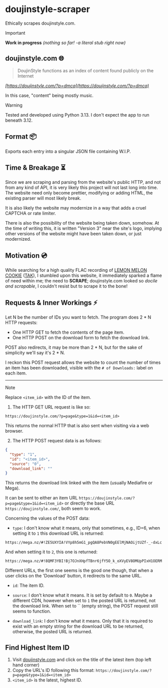 # doujinstyle-scraper
Ethically scrapes doujinstyle.com.

> [!IMPORTANT]
> **Work in progress** *(nothing so far! -a literal stub right now)*

## doujinstyle.com 🌐

> DoujinStyle functions as an index of content found publicly on the Internet

*[https://doujinstyle.com/?p=dmca](https://doujinstyle.com/?p=dmca)*

In this case, "content" being mostly music.

> [!WARNING]
> Tested and developed using Python 3.13. I don't expect the app to run beneath 3.12.

## Format 📦

Exports each entry into a singular JSON file containing W.I.P.

## Time & Breakage ⏳

Since we are scraping and parsing from the website's public HTTP, and not from any kind of API, it is very likely this project will not
last long into time. The website need only become prettier, modifying or adding HTML, the existing parser will most likely break.

It is also likely the website may modernize in a way that adds a cruel CAPTCHA or rate limiter.

There is also the possibility of the website being taken down, somehow. At the time of writing this, it is written "Version 3" near the
site's logo, implying other versions of the website might have been taken down, or just modernized.

## Motivation 💿

While searching for a high quality FLAC recording of [LEMON MELON COOKIE](https://youtu.be/5l8VZEyNRH8) ([TAK](https://www.youtube.com/channel/UCktjMRvuBnE_XLVWIMa2H1w)), I stumbled upon this website, it immediately sparked a flame of need within me; the need to **SCRAPE**; doujinstyle.com
looked so *docile and scrapable*, I couldn't resist but to scrape it to the bone!

## Requests & Inner Workings ⚡

Let N be the number of IDs you want to fetch.
The program does 2 * N HTTP requests:

* One HTTP GET to fetch the contents of the page item.
* One HTTP POST on the download form to fetch the download link.

POST also redirects, it may be more than 2 * N, but for the sake of simplicity we'll say it's 2 * N.

I reckon this POST request allows the website to count the number of times an item has been downloaded,
visible with the `# of Downloads:` label on each item.

---

> [!NOTE]
> Replace `<item_id>` with the ID of the item.

1. The HTTP GET URL request is like so:
```text
https://doujinstyle.com/?p=page&type=1&id=<item_id>
```

This returns the normal HTTP that is also sent when visiting via a web browser.


2. The HTTP POST request data is as follows:
```json
{
  "type": "1",
  "id": "<item_id>",
  "source": "0",
  "download_link": ""
}
```

This returns the download link linked with the item (usually Mediafire or Mega).

It can be sent to either an item URL `https://doujinstyle.com/?p=page&type=1&id=<item_id>` or directly
the base URL `https://doujinstyle.com/`, both seem to work.

Concerning the values of the POST data:

* `type`: I don't know what it means, only that sometimes, e.g., ID=6, when setting it to `1`
this download URL is returned:
```text
https://mega.nz/#!ZE5UXYIA!VYp8h5mG1_pgQA8PebVN0gEElMjNAOijtUZf-_-dxLc
```  
And when setting it to `2`, this one is returned:
```text
https://mega.nz/#!8QMF3YBI!Bj7OJnXHpfTBnr6jfY5O_k_oXVyEV8OMUpPIxH1OERM
```  
Different URLs, the first one seems is the good one though, that when a user clicks on the 'Download' button,
it redirects to the same URL.

* `id`: The item ID.

* `source`: I don't know what it means. It is set by default to `0`. Maybe a different CDN, however when
set to `1` the posted URL is returned, not the download link. When set to `` (empty string), the POST
request still seems to function.

* `download_link`: I don't know what it means. Only that it is required to exist with an empty string for
the download URL to be returned, otherwise, the posted URL is returned.


## Find Highest Item ID

1. Visit [doujinstyle.com](https://doujinstyle.com/) and click on the title of the latest item (top left hand corner)
2. Copy the URL's ID following this format: `https://doujinstyle.com/?p=page&type=1&id=<item_id>`
3. `<item_id>` is the latest, highest ID.

